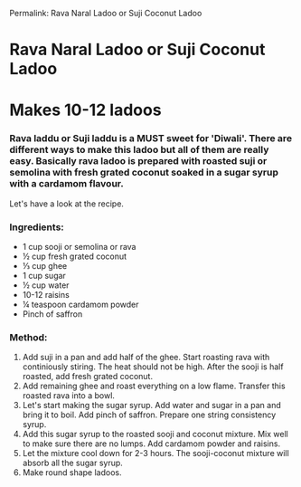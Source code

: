 Permalink: Rava Naral Ladoo or Suji Coconut Ladoo

# Rava Naral Ladoo or Suji Coconut Ladoo
# Makes 10-12 ladoos


### Rava laddu or Suji laddu is a MUST sweet for 'Diwali'.  There are different ways to make this ladoo but all of them are really easy. Basically rava ladoo is prepared with roasted suji or semolina with fresh grated coconut soaked in a sugar syrup with a cardamom flavour. 
 Let's have a look at the recipe.

 ### Ingredients:
 * 1 cup sooji or semolina or rava
 * ½ cup fresh grated coconut
 * ⅓ cup ghee 
 * 1 cup sugar
 * ½ cup water
 * 10-12 raisins
 * ¼ teaspoon cardamom powder
 * Pinch of saffron

 ### Method:
 1. Add suji in a pan and add half of the ghee. Start roasting rava with continiously stiring. The heat should not be high. After the sooji is half roasted, add fresh grated coconut. 
 2. Add remaining ghee and roast everything on a low flame. Transfer this roasted rava into a bowl. 
 3. Let's start making the sugar syrup. Add water and sugar in a pan and bring it to boil. Add pinch of saffron. Prepare one string consistency syrup. 
 4. Add this sugar syrup to the roasted sooji and coconut mixture. Mix well to make sure there are no lumps. Add cardamom powder and raisins.
 5. Let the mixture cool down for 2-3 hours. The sooji-coconut mixture will absorb all the sugar syrup. 
 6. Make round shape ladoos. 